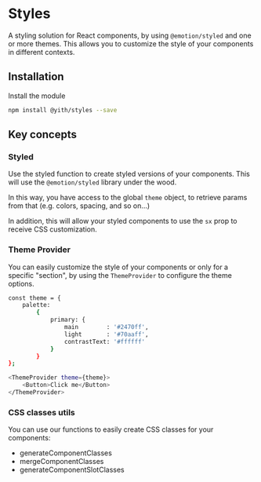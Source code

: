 # Styles

A styling solution for React components, by using `@emotion/styled` and one or more themes.
This allows you to customize the style of your components in different contexts.

## Installation

Install the module

```bash
npm install @yith/styles --save
```

## Key concepts

### Styled

Use the styled function to create styled versions of your components.
This will use the `@emotion/styled` library under the wood.

In this way, you have access to the global `theme` object, to retrieve params from that (e.g. colors, spacing, and so on...)

In addition, this will allow your styled components to use the `sx` prop to receive CSS customization.

### Theme Provider

You can easily customize the style of your components or only for a specific "section", by using the `ThemeProvider` to configure the theme options.

```sh
const theme = {
	palette:
		{
			primary: {
				main        : '#2470ff',
				light       : '#70aaff',
				contrastText: '#ffffff'
			}
		}
};

<ThemeProvider theme={theme}>
	<Button>Click me</Button>
</ThemeProvider>
```

### CSS classes utils

You can use our functions to easily create CSS classes for your components:
- generateComponentClasses
- mergeComponentClasses
- generateComponentSlotClasses